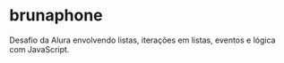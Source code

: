 # brunaphone
 Desafio da Alura envolvendo listas, iterações em listas, eventos e lógica com JavaScript.
